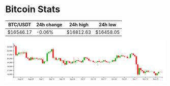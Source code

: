 # Bitcoin Stats

BTC/USDT|24h change|24h high|24h low|
|---|---|---|---|
|$16546.17|-0.06%|$16812.63|$16458.05|

<img src="./chart.svg">
